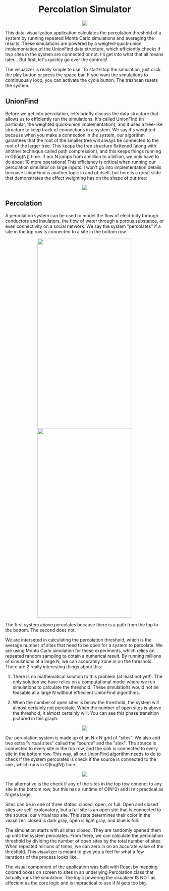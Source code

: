 # <h1 align="center">Percolation Simulator</h1>

<p align="center">
  <img src="https://github.com/eliraybon/percolationSimulator/blob/master/public/assets/readme/sim.png">
</p>

This data-visualization application calculates the percolation threshold of a system by running repeated Monte Carlo simulations and averaging the results. These simulations are powered by a weigted-quick-union implementation of the UnionFind data structure, which efficiently checks if two sites in the system are connected or not. I'll get into what that all means later... But first, let's quickly go over the controls!

The visualizer is really simple to use. To start/stop the simulation, just click the play button or press the space bar. If you want the simulations to continuously loop, you can activate the cycle button. The trashcan resets the system.

## UnionFind
Before we get into percolation, let's briefly discuss the data structure that allows us to efficiently run the simulations. It's called UnionFind (in particular, the weighted quick-union implementation), and it uses a tree-like structure to keep track of connections in a system. We say it's weighted because when you make a connection in the system, our algorithm garantees that the root of the smaller tree will always be connected to the root of the larger tree. This keeps the tree structure flattened (along with another technique called path compression), and this keeps things running in 
O(log(N)) time. If our N jumps from a million to a billion, we only have to do about 10 more operations! This efficiency is critical when running our percolation simulator on large inputs. I won't go into implementation details becuase UnionFind is another topic in and of itself, but here is a great slide that demonstrates the effect weighting has on the shape of our tree:

<p align="center">
  <img src="https://github.com/eliraybon/percolationSimulator/blob/master/public/assets/readme/weighted.png">
</p>

## Percolation

A percolation system can be used to model the flow of electricity through conductors and insulators, the flow of water through a porous substance, or even connectivity on a social network. We say the system "percolates" if a site in the top row is connected to a site in the bottom row.

<p align="center">
  <img 
     height="600px" 
     width="300px"
     src="https://github.com/eliraybon/percolationSimulator/blob/master/public/assets/readme/does_perc.png">
  <img 
     height="600px" 
     width="300px"
     src="https://github.com/eliraybon/percolationSimulator/blob/master/public/assets/readme/does_not_perc.png"
  >
</p>

The first system above percolates because there is a path from the top to the bottom. The second does not. 

We are interseted in calculating the percolation threshold, which is the average number of sites that need to be open for a system to percolate. We are using Monto Carlo simulation for these experiments, which relies on repeated random sampling to obtain a numerical result. By running millions of simulations at a large N, we can accurately zone in on the threshold. There are 2 really interesting things about this:

1) There is no mathematical solution to this problem (at least not yet!). The only solution we have relies on a computational model where we run simulations to calculate the threshold. These simulations would not be feasable at a large N without effiecient UnionFind algorithms.

2) When the number of open sites is below the threshold, the system will almost certainly not percolate. When the number of open sites is above the threshold, it almost certainly will. You can see this phase transition pictured in this graph:

<p align="center">
  <img src="https://github.com/eliraybon/percolationSimulator/blob/master/public/assets/readme/threshold.png">
</p>

Our percolation system is made up of an N x N grid of "sites". We also add two extra "virtual sites" called the "source" and the "sink". The source is connected to every site in the top row, and the sink is connected to every site in the bottom row. This way, all our UnionFind algorithm needs to do to check if the system percolates is check if the source is connected to the sink, which runs in O(log(N)) time. 

<p align="center">
  <img src="https://github.com/eliraybon/percolationSimulator/blob/master/public/assets/readme/sourceandsink.png">
</p>

The alternative is the check if any of the sites in the top row conenct to any site in the bottom row, but this has a runtime of O(N^2) and isn't practical as N gets large. 


Sites can be in one of three states: closed, open, or full. Open and closed sites are self-explanatory, but a full site is an open site that is connected to the source, our virtual top site. This state determines their color in the visualizer: closed is dark gray, open is light gray, and blue is full. 

The simulation starts with all sites closed. They are randomly opened them up until the system percolates. From there, we can calculate the percolation threshold by dividing the number of open sites by the total number of sites. When repeated millions of times, we can zero in on an accurate value of the threshold. This visaulizer is meant to give you a feel for what a few iterations of the process looks like. 

The visual component of the application was built with React by mapping colored boxes on screen to sites in an underlying Percolation class that actually runs the simulation. The logic powering the visualizer IS NOT as effecient as the core logic and is impractical to use if N gets too big. 
